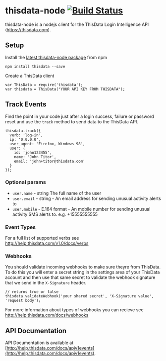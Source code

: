 thisdata-node [![Build Status](https://travis-ci.org/thisdata/thisdata-node.png?branch=master)](https://travis-ci.org/thisdata/thisdata-dotnet)
=============

thisdata-node is a nodejs client for the ThisData Login Intelligence API (https://thisdata.com).

## Setup
Install the [latest thisdata-node package]() from npm
```
npm install thisdata --save
```

Create a ThisData client
```
var ThisData = require('thisdata');
var thisdata = ThisData("YOUR API KEY FROM THISDATA");
```

## Track Events
Find the point in your code just after a login success, failure or password reset
and use the `track` method to send data to the ThisData API.
```
thisdata.track({
  verb: 'log-in',
  ip: '0.0.0.0',
  user_agent: 'Firefox, Windows 98',
  user: {
    id: 'john123455',
    name: 'John Titor',
    email: 'john+titor@thisdata.com'
  }
});
```

### Optional params
* `user.name` - string The full name of the user
* `user.email` - string - An email address for sending unusual activity alerts to
* `user.mobile` - E.164 format - An mobile number for sending unusual activity SMS alerts to. e.g. +15555555555

### Event Types
For a full list of supported verbs see http://help.thisdata.com/v1.0/docs/verbs

### Webhooks
You should validate incoming webhooks to make sure theyre from ThisData. To do this you will enter a secret string
in the settings area of your ThisData account and then use that same secret to validate the webhook signature
that we send in the `X-Signature` header.

```
// returns true or false
thisdata.validateWebhook('your shared secret', 'X-Signature value', 'request body');
```

For more information about types of webhooks you can recieve see http://help.thisdata.com/docs/webhooks

## API Documentation

API Documentation is available at [http://help.thisdata.com/docs/apiv1events](http://help.thisdata.com/docs/apiv1events).
